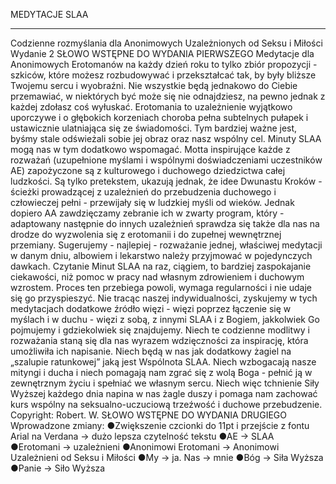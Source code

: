 ﻿ 
MEDYTACJE SLAA
 
__________________
Codzienne rozmyślania dla
Anonimowych Uzależnionych od Seksu i Miłości
Wydanie 2
SŁOWO WSTĘPNE DO WYDANIA PIERWSZEGO
 Medytacje dla Anonimowych Erotomanów na każdy dzień roku to tylko zbiór propozycji - szkiców, które możesz rozbudowywać i przekształcać tak, by były bliższe Twojemu sercu i wyobraźni. Nie wszystkie będą jednakowo do Ciebie przemawiać, w niektórych być może się nie odnajdziesz, na pewno jednak z każdej zdołasz coś wyłuskać. Erotomania to uzależnienie wyjątkowo uporczywe i o głębokich korzeniach choroba pełna subtelnych pułapek i ustawicznie ulatniająca się ze świadomości. Tym bardziej ważne jest, byśmy stale odświeżali sobie jej obraz oraz nasz wspólny cel. Minuty SLAA mogą nas w tym dodatkowo wspomagać.
 Motta inspirujące każde z rozważań (uzupełnione myślami i wspólnymi doświadczeniami uczestników AE) zapożyczone są z kulturowego i duchowego dziedzictwa całej ludzkości. Są tylko pretekstem, ukazują jednak, że idee Dwunastu Kroków - ścieżki prowadzącej z uzależnień do przebudzenia duchowego i człowieczej pełni - przewijały się w ludzkiej myśli od wieków. Jednak dopiero AA zawdzięczamy zebranie ich w zwarty program, który - adaptowany następnie do innych uzależnień sprawdza się także dla nas na drodze do wyzwolenia się z erotomanii i do zupełnej wewnętrznej przemiany.
 Sugerujemy - najlepiej - rozważanie jednej, właściwej medytacji w danym dniu, albowiem i lekarstwo należy przyjmować w pojedynczych dawkach. Czytanie Minut SLAA na raz, ciągiem, to bardziej zaspokajanie ciekawości, niż pomoc w pracy nad własnym zdrowieniem i duchowym wzrostem. Proces ten przebiega powoli, wymaga regularności i nie udaje się go przyspieszyć. Nie tracąc naszej indywidualności, zyskujemy w tych medytacjach dodatkowe źródło więzi - więzi poprzez łączenie się w myślach i w duchu - więzi z sobą, z innymi SLAA i z Bogiem, jakkolwiek Go pojmujemy i gdziekolwiek się znajdujemy.
 Niech te codzienne modlitwy i rozważania staną się dla nas wyrazem wdzięczności za inspirację, która umożliwiła ich napisanie. Niech będą w nas jak dodatkowy żagiel na „szalupie ratunkowej” jaką jest Wspólnota SLAA. Niech wzbogacają nasze mityngi i ducha i niech pomagają nam zgrać się z wolą Boga - pełnić ją w zewnętrznym życiu i spełniać we własnym sercu. Niech więc tchnienie Siły Wyższej każdego dnia napina w nas żagle duszy i pomaga nam zachować kurs wspólny na seksualno-uczuciową trzeźwość i duchowe przebudzenie.
Copyright: Robert. W.
SŁOWO WSTĘPNE DO WYDANIA DRUGIEGO
Wprowadzone zmiany:
●Zwiększenie czcionki do 11pt i przejście z fontu Arial na Verdana -> dużo lepsza czytelność tekstu
●AE -> SLAA
●Erotomani -> uzależnieni
●Anonimowi Erotomani -> Anonimowi Uzależnieni od Seksu i Miłości
●My -> ja. Nas -> mnie
●Bóg -> Siła Wyższa
●Panie -> Siło Wyższa

